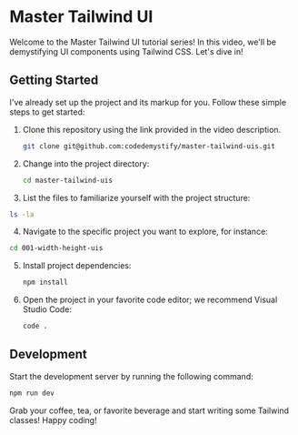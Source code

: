 # Master Tailwind UI

Welcome to the Master Tailwind UI tutorial series! In this video, we'll be demystifying UI components using Tailwind CSS. Let's dive in!

## Getting Started

I've already set up the project and its markup for you. Follow these simple steps to get started:

1. Clone this repository using the link provided in the video description.

   ```bash
   git clone git@github.com:codedemystify/master-tailwind-uis.git
   ```

2. Change into the project directory:

   ```bash
   cd master-tailwind-uis
   ```

3. List the files to familiarize yourself with the project structure:

```bash
ls -la
```

4.  Navigate to the specific project you want to explore, for instance:

```bash
cd 001-width-height-uis
```

5. Install project dependencies:

   ```bash
   npm install
   ```

6. Open the project in your favorite code editor; we recommend Visual Studio Code:

   ```bash
   code .
   ```

## Development

Start the development server by running the following command:

```bash
npm run dev
```

Grab your coffee, tea, or favorite beverage and start writing some Tailwind classes! Happy coding!
